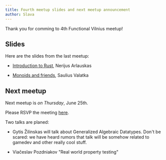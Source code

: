 ```yaml
---
title: Fourth meetup slides and next meetup announcement
author: Slava
---
```


Thank you for comming to 4th Functional Vilnius meetup!

Slides
------

Here are the slides from the last meetup:

* [Introduction to Rust](http://slides.com/nercury/rust), Nerijus Arlauskas

* [Monoids and friends](/meetups/meetups/2015-05-23-functional-vilnius-04/monoids.pdf), Saulius Valatka


Next meetup
-----------

Next meetup is *on Thursday*, June 25th.

Please RSVP the meeting [here](http://www.meetup.com/functional-vilnius/events/223087132/).

Two talks are planed:

* Gytis Žilinskas will talk about Generalized Algebraic Datatypes. Don't be scared: we have heard rumors that talk will be somehow related to gamedev and other really cool stuff.

* Viačeslav Pozdniakov "Real world property testing"
